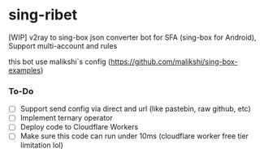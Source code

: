 # sing-ribet
[WIP] v2ray to sing-box json converter bot for SFA (sing-box for Android), Support multi-account and rules

this bot use malikshi`s config (https://github.com/malikshi/sing-box-examples)

### To-Do
- [ ] Support send config via direct and url (like pastebin, raw github, etc)
- [ ] Implement ternary operator
- [ ] Deploy code to Cloudflare Workers
- [ ] Make sure this code can run under 10ms (cloudflare worker free tier limitation lol)
